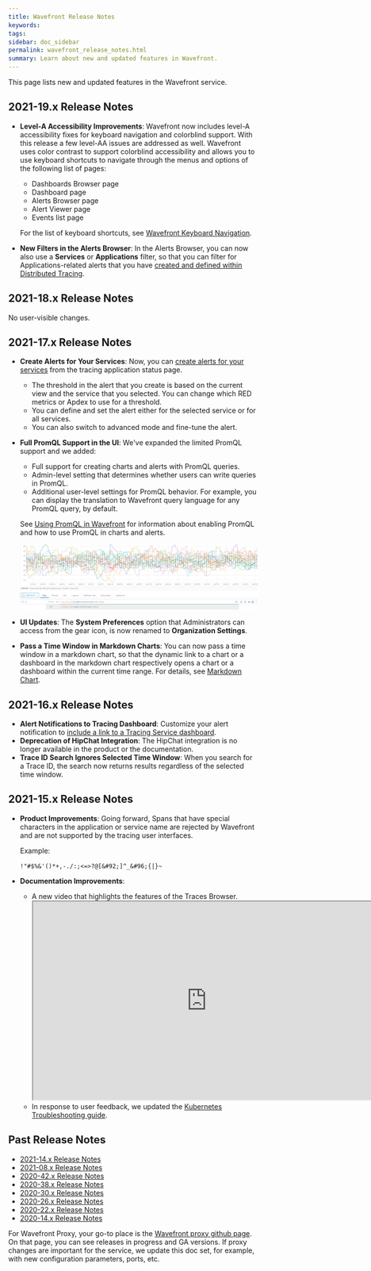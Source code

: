 ```yaml
---
title: Wavefront Release Notes
keywords:
tags:
sidebar: doc_sidebar
permalink: wavefront_release_notes.html
summary: Learn about new and updated features in Wavefront.
---
```


This page lists new and updated features in the Wavefront service.

## 2021-19.x Release Notes

* **Level-A Accessibility Improvements**: Wavefront now includes level-A accessibility fixes for keyboard navigation and colorblind support. With this release a few level-AA issues are addressed as well. Wavefront uses color contrast to support colorblind accessibility and allows you to use keyboard shortcuts to navigate through the menus and options of the following list of pages:

  * Dashboards Browser page
  * Dashboard page
  * Alerts Browser page
  * Alert Viewer page
  * Events list page

  For the list of keyboard shortcuts, see [Wavefront Keyboard Navigation](wavefront_keyboard_shortcuts.html).

* **New Filters in the Alerts Browser**: In the Alerts Browser, you can now also use a **Services** or **Applications** filter, so that you can filter for Applications-related alerts that you have [created and defined within Distributed Tracing](tracing_ui_overview.html#create-alerts). 

## 2021-18.x Release Notes

No user-visible changes.

## 2021-17.x Release Notes

* **Create Alerts for Your Services**: Now, you can [create alerts for your services](tracing_ui_overview.html#create-alerts) from the tracing application status page.

  * The threshold in the alert that you create is based on the current view and the service that you selected. You can change which RED metrics or Apdex to use for a threshold.
  * You can define and set the alert either for the selected service or for all services.
  * You can also switch to advanced mode and fine-tune the alert.
 
* **Full PromQL Support in the UI**: We've expanded the limited PromQL support and we added:
 
  * Full support for creating charts and alerts with PromQL queries.
  * Admin-level setting that determines whether users can write queries in PromQL. 
  * Additional user-level settings for PromQL behavior. For example, you can display the translation to Wavefront query language for any PromQL query, by default.  

  See [Using PromQL in Wavefront](wavefront_prometheus.html) for information about enabling PromQL and how to use PromQL in charts and alerts.

   ![Prometheus query](images/prometheus_sample.png)

* **UI Updates**: The **System Preferences** option that Administrators can access from the gear icon, is now renamed to **Organization Settings**.

* **Pass a Time Window in Markdown Charts**: You can now pass a time window in a markdown chart, so that the dynamic link to a chart or a dashboard in the markdown chart respectively opens a chart or a dashboard within the current time range. For details, see [Markdown Chart](ui_chart_reference.html#markdown-chart).

## 2021-16.x Release Notes

* **Alert Notifications to Tracing Dashboard**: Customize your alert notification to [include a link to a Tracing Service dashboard](alert_target_customizing.html#include-a-link-to-a-tracing-service-dashboard).
* **Deprecation of HipChat Integration**: The HipChat integration is no longer available in the product or the documentation.
* **Trace ID Search Ignores Selected Time Window**: When you search for a Trace ID, the search now returns results regardless of the selected time window.


## 2021-15.x Release Notes

* **Product Improvements**: Going forward, Spans that have special characters in the application or service name are rejected by Wavefront and are not supported by the tracing user interfaces.
  
  Example:
  ```
  !"#$%&'()*+,-./:;<=>?@[&#92;]^_&#96;{|}~
  ```
* **Documentation Improvements**:
  * A new video that highlights the features of the Traces Browser.
    <iframe src="https://bcove.video/3vaNJM7" width="700" height="400" allowfullscreen="true" alt="Highlights the Wavefront traces browser features."></iframe>
  * In response to user feedback, we updated the [Kubernetes Troubleshooting guide](wf_kubernetes_troubleshooting.html).


## Past Release Notes

- [2021-14.x Release Notes](2021.14.x_release_notes.html)
- [2021-08.x Release Notes](2021.08.x_release_notes.html)
- [2020-42.x Release Notes](2020.42.x_release_notes.html)
- [2020-38.x Release Notes](2020.38.x_release_notes.html)
- [2020-30.x Release Notes](2020.30.x_release_notes.html)
- [2020-26.x Release Notes](2020.26.x_release_notes.html)
- [2020-22.x Release Notes](2020.22.x_release_notes.html)
- [2020-14.x Release Notes](2020.14.x_release_notes.html)


For Wavefront Proxy, your go-to place is the [Wavefront proxy github page](https://GitHub.com/wavefrontHQ/java/releases). On that page, you can see releases in progress and GA versions. If proxy changes are important for the service, we update this doc set, for example, with new configuration parameters, ports, etc.
